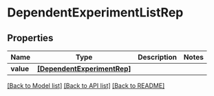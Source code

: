 # DependentExperimentListRep


## Properties
Name | Type | Description | Notes
------------ | ------------- | ------------- | -------------
**value** | [**[DependentExperimentRep]**](DependentExperimentRep.md) |  | 

[[Back to Model list]](../README.md#documentation-for-models) [[Back to API list]](../README.md#documentation-for-api-endpoints) [[Back to README]](../README.md)


